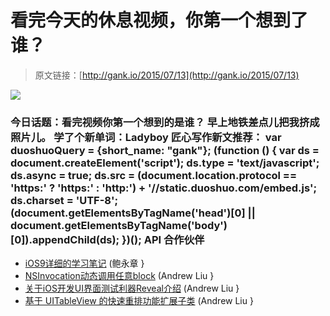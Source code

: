 # 看完今天的休息视频，你第一个想到了谁？

> 原文链接：[http://gank.io/2015/07/13](http://gank.io/2015/07/13)

![](http://ww1.sinaimg.cn/large/7a8aed7bgw1eu0w2y0hfbj20hs0qoadi.jpg)

### 今日话题：看完视频你第一个想到的是谁？                                                                        早上地铁差点儿把我挤成照片儿。                                                                                            学了个新单词：Ladyboy                                                                                    匠心写作新文推荐：                                                                                var duoshuoQuery = {short_name: "gank"};    (function () {        var ds = document.createElement('script');        ds.type = 'text/javascript';        ds.async = true;        ds.src = (document.location.protocol == 'https:' ? 'https:' : 'http:') + '//static.duoshuo.com/embed.js';        ds.charset = 'UTF-8';        (document.getElementsByTagName('head')[0]        || document.getElementsByTagName('body')[0]).appendChild(ds);    })();                                API                            合作伙伴                                    

* [iOS9详细的学习笔记](https://github.com/shinobicontrols/iOS9) (鲍永章 }
* [NSInvocation动态调用任意block](http://mp.weixin.qq.com/s?__biz=MjM5NTIyNTUyMQ==&amp) (Andrew Liu }
* [关于iOS开发UI界面测试利器Reveal介绍](http://allan.so/2015/06/28/reveal/) (Andrew Liu }
* [基于 UITableView 的快速重排功能扩展子类](https://github.com/okla/QuickRearrangeTableView) (Andrew Liu }


